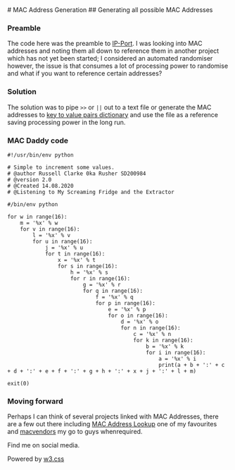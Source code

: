 <nav class="w3-container w3-teal w3-center w3-margin-top">
<br>
  <a href="https://www.facebook.com/profile.php?id=100075972987666"><i class="fa fa-facebook-official w3-hover-opacity"></i></a>
  <a href="https://www.instagram.com/russellclarke821"><i class="fa fa-instagram w3-hover-opacity"></i></a>
  <a href="https://www.pinterest.co.uk/russellclarke821/"><i class="fa fa-pinterest-p w3-hover-opacity"></i></a>
  <a href="https://twitter.com/Developing821"><i class="fa fa-twitter w3-hover-opacity"></i></a>
  <a href="https://www.linkedin.com/in/russell-clarke-09a1a5238"></a><i class="fa fa-linkedin w3-hover-opacity"></i>
<br>
</nav>
# MAC Address Generation
## Generating all possible MAC Addresses

### Preamble
The code here was the preamble to [IP-Port](https://russc-xer0n3.github.io/IP-Port). I was looking into MAC addresses and noting them all down to reference them in another project which has not yet been started; I considered an automated randomiser however, the issue is that consumes a lot of processing power to randomise and what if you want to reference certain addresses?

### Solution
The solution was to pipe ```>>``` or ```||``` out to a text file or generate the MAC addresses to [key to value pairs dictionary](https://www.geeksforgeeks.org/add-a-keyvalue-pair-to-dictionary-in-python/) and use the file as a reference saving processing power in the long run.

### MAC Daddy code
```
#!/usr/bin/env python

# Simple to increment some values.
# @author Russell Clarke 0ka Rusher SD200984
# @version 2.0  
# @Created 14.08.2020
# @Listening to My Screaming Fridge and the Extractor

#/bin/env python

for w in range(16):
    m = '%x' % w
    for v in range(16):
        l = '%x' % v
        for u in range(16):
            j = '%x' % u
            for t in range(16):
                x = '%x' % t
                for s in range(16):
                    h = '%x' % s
                    for r in range(16):
                        g = '%x' % r
                        for q in range(16):
                            f = '%x' % q
                            for p in range(16):
                                e = '%x' % p
                                for o in range(16):
                                    d = '%x' % o
                                    for n in range(16):
                                        c = '%x' % n
                                        for k in range(16):
                                            b = '%x' % k
                                            for i in range(16):
                                                a = '%x' % i
                                                print(a + b + ':' + c + d + ':' + e + f + ':' + g + h + ':' + x + j + ':' + l + m)

exit(0)
```

### Moving forward
Perhaps I can think of several projects linked with MAC Addresses, there are a few out there including [MAC Address Lookup](https://maclookup.app/) one of my favourites and [macvendors](https://macvendors.com/) my go to guys whenrequired. 
<head>
    <meta content="text/html; charset=utf-8" http-equiv="Content-Type">
    <meta charset="UTF-8">
    <meta name="description" content="Projects and Portfolio">
    <meta name="keywords" content="HTML, CSS, JavaScript, PHP, MySQLi, Python, Java, C, C++, C#, Time, Shapes">
    <meta name="author" content="Russell Clarke">
    <meta name="viewport" content="width=device-width, initial-scale=1.0">
    <link rel="stylesheet" href="https://www.w3schools.com/w3css/4/w3.css">
    <link rel="stylesheet" href="https://fonts.googleapis.com/css?family=Roboto">
    <link rel="stylesheet" href="https://cdnjs.cloudflare.com/ajax/libs/font-awesome/4.7.0/css/font-awesome.min.css">
</head>
<footer class="w3-container w3-teal w3-center w3-margin-top">
  <p>Find me on social media.</p>
  <a href="https://www.facebook.com/profile.php?id=100075972987666"><i class="fa fa-facebook-official w3-hover-opacity"></i></a>
  <a href="https://www.instagram.com/russellclarke821"><i class="fa fa-instagram w3-hover-opacity"></i></a>
  <a href="https://www.pinterest.co.uk/russellclarke821/"><i class="fa fa-pinterest-p w3-hover-opacity"></i></a>
  <a href="https://twitter.com/Developing821"><i class="fa fa-twitter w3-hover-opacity"></i></a>
  <a href="https://www.linkedin.com/in/russell-clarke-09a1a5238"></a><i class="fa fa-linkedin w3-hover-opacity"></i>
  <p>Powered by <a href="https://www.w3schools.com/w3css/default.asp" target="_blank">w3.css</a></p>
</footer>
